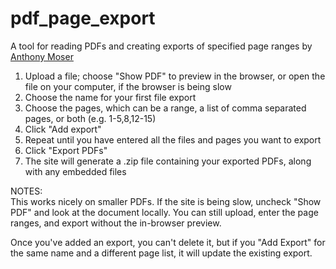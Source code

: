 # pdf_page_export
A tool for reading PDFs and creating exports of specified page ranges by [Anthony Moser](http://www.github.com/anthonymoser) 

1.  Upload a file; choose "Show PDF" to preview in the browser, or open the file on your computer, if the browser is being slow  
2.  Choose the name for your first file export
3. Choose the pages, which can be a range, a list of comma separated pages, or both (e.g.  1-5,8,12-15)
4. Click "Add export"
5. Repeat until you have entered all the files and pages you want to export
6. Click "Export PDFs"
7. The site will generate a .zip file containing your exported PDFs, along with any embedded files


NOTES:   
This works nicely on smaller PDFs. If the site is being slow,  uncheck "Show PDF" and look at the document locally. 
You can still upload, enter the page ranges, and export without the in-browser preview.  
  
Once you've added an export, you can't delete it, but if you "Add Export" for the same name and a different page list, 
it will update the existing export.   



